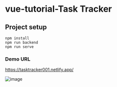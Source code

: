 # vue-tutorial-Task Tracker

## Project setup
```
npm install
npm run backend
npm run serve
```

### Demo URL
https://tasktracker001.netlify.app/


![image](https://user-images.githubusercontent.com/72608044/214000545-9bc82f17-60e8-4291-88c7-67259b3d288a.png)

